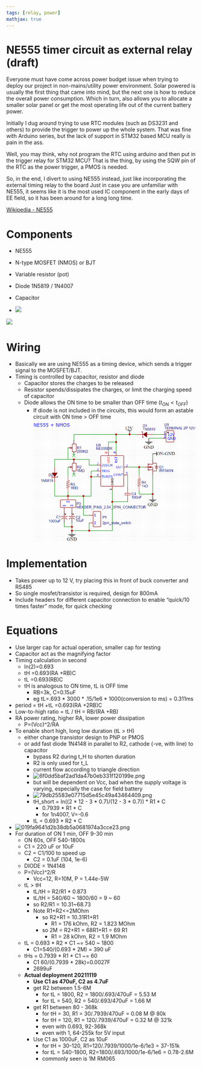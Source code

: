 ```yaml
---
tags: [relay, power]
mathjax: true
---
```


# NE555 timer circuit as external relay (draft)
Everyone must have come across power budget issue when trying to deploy our project in non-mains/utility power environment.
Solar powered is usually the first thing that came into mind, but the next one is how to reduce the overall power consumption.
Which in turn, also allows you to allocate a smaller solar panel or get the most operating life out of the current battery power.

Initially I dug around trying to use RTC modules (such as DS3231 and others) to provide the trigger to power up the whole system.
That was fine with Arduino series, but the lack of support in STM32 based MCU really is pain in the ass.

Well, you may think, why not program the RTC using arduino and then put in the trigger relay for STM32 MCU?
That is the thing, by using the SQW pin of the RTC as the power trigger, a PMOS is needed.

So, in the end, I divert to using NE555 instead, just like incorporating the external timing relay to the board
Just in case you are unfamiliar with NE555, it seems like it is the most used IC component in the early days of EE field, so it has been around for a long long time.

[Wikipedia - NE555](https://en.m.wikipedia.org/wiki/555_timer_IC)

# Components
- NE555
- N-type MOSFET (NMOS) or BJT
- Variable resistor (pot)
- Diode 1N5819 / 1N4007
- Capacitor

- <img src='blog/images/2022-01-06-17-00-49.png'>


<img src='blog/images/2022-01-06-17-00-49.png'>

# Wiring
- Basically we are using NE555 as a timing device, which sends a trigger signal to the MOSFET/BJT.
- Timing is controlled by capacitor, resistor and diode
  - Capacitor stores the charges to be released
  - Resistor spends/dissipates the charges, or limit the charging speed of capacitor
  - Diode allows the ON time to be smaller than OFF time ($t_{ON} < t_{OFF}$)
    - If diode is not included in the circuits, this would form an astable circuit with ON time > OFF time
![](2022-01-06-17-03-26.png)


# Implementation
- Takes power up to 12 V, try placing this in front of buck converter and RS485
- So single mosfet/transistor is required, design for 800mA
- Include headers for different capacitor connection to enable “quick/10 times faster” mode, for quick checking

# Equations
- Use larger cap for actual operation, smaller cap for testing 
- Capacitor act as the magnifying factor
- Timing calculation in second
	- ln(2)=0.693
	- tH =0.693(RA +RB)C
	- tL =0.693(RB)C
	- tH is analogous to ON time, tL is OFF time
		- RB=3k, C=0.15uF
		- eg tL=.693 * 3000 * .15/1e6 * 1000(conversion to ms) = 0.311ms
- period = tH +tL =0.693(RA +2RB)C
- Low-to-high ratio = tL / tH = RB/(RA +RB)
- RA power rating, higher RA, lower power dissipation
	- P=(Vcc)^2/RA
- To enable short high, long low duration (tL > tH)
	- either change transistor design to PNP or PMOS
	- or add fast diode 1N4148 in parallel to R2, cathode (-ve, with line) to capacitor
		- bypass R2 during t_H to shorten duration
		- R2 is only used for t_L
		- current flow according to triangle direction
		- ![6f0dd5baf2ad1da47b0eb331f120199e.png](:/1ee9b6f4967340878d9b8a7aeba417e3)
		- but will be dependent on Vcc, bad when the supply voltage is varying, especially the case for field battery
		- ![79db25583e07715d5e45c49a43464409.png](:/eef7833bc067414099137bc35103f80f)
		- tH_short = ln((2 * 12 - 3 * 0.7)/(12 - 3 * 0.7)) * R1 * C
			- 0.7939 * R1 * C
			- for 1n4007, V=-0.6
		- tL = 0.693 * R2 * C
- ![019fa9641d2b38db5a0681974a3cce23.png](:/f2020e941ecf4a0090cefe9ec5b2f2d3)
- For duration of ON 1 min, OFF 9-30 min 
	- ON 60s, OFF 540-1800s
	- C1 = 220 uF or 10uF
	- C2 = C1/100 to speed up 
		- C2 = 0.1uF (104, 1e-6)
	- DIODE = 1N4148
	- P=(Vcc)^2/R
		- Vcc=12, R=10M, P = 1.44e-5W
	- tL > tH
		- tL/tH = R2/R1 * 0.873   
		- tL/tH = 540/60 ~ 1800/60 =  9 ~ 60
		- so R2/R1 = 10.31~68.73
		- Note R1+R2<=2MOhm
			- so R2+R1 = 10.31R1+R1
				- R1 = 176 kOhm, R2 = 1.823 MOhm
			- so 2M = R2+R1 = 68R1+R1 = 69 R1
				- R1 = 28 kOhm, R2 = 1.9 MOhm
	- tL = 0.693 * R2 * C1 ~= 540 ~ 1800
		- C1=540/(0.693 * 2M) = 390 uF
	- tHs = 0.7939 * R1 * C1 ~= 60
		- C1 60/(0.7939 * 28k)=0.0027F
		- 2699uF
	- **Actual deployment 20211119**
		- **Use C1 as 470uF, C2 as 4.7uF**
		- get R2 between 1.5-6M
			- for tL = 1800, R2 = 1800/.693/470uF = 5.53 M
			- for tL = 540, R2 = 540/.693/470uF = 1.66 M
		- get R1 between 80 - 368k
			- for tH = 30, R1 = 30/.7939/470uF = 0.08 M @ 80k
			- for tH = 120, R1 = 120/.7939/470uF = 0.32 M @ 321k
			- even with 0.693, 92-368k
			- even with 1, 64-255k for 5V input
		- Use C1 as 1000uF, C2 as 10uF
			- for tH = 30-120, R1=120/.7939/1000/1e-6/1e3 = 37-151k
			- for tL = 540-1800, R2=1800/.693/1000/1e-6/1e6 = 0.78-2.6M
			- commonly seen is 1M RM065
